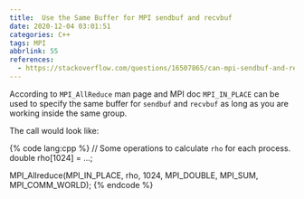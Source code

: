 ```yaml
---
title:  Use the Same Buffer for MPI sendbuf and recvbuf
date: 2020-12-04 03:01:51
categories: C++
tags: MPI
abbrlink: 55
references:
  - https://stackoverflow.com/questions/16507865/can-mpi-sendbuf-and-recvbuf-be-the-same-thing/16508381
---
```

According to `MPI_AllReduce` man page and MPI doc `MPI_IN_PLACE` can be used to specify the same buffer for `sendbuf` and `recvbuf` as long as you are working inside the same group.

The call would look like:

{% code lang:cpp %}
// Some operations to calculate `rho` for each process.
double rho[1024] = ...;

MPI_Allreduce(MPI_IN_PLACE, rho, 1024, MPI_DOUBLE, MPI_SUM, MPI_COMM_WORLD);
{% endcode %}
